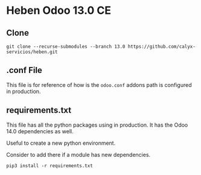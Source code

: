 # Heben Odoo 13.0 CE

## Clone

`git clone --recurse-submodules --branch 13.0 https://github.com/calyx-servicios/heben.git`

## .conf File

This file is for reference of how is the `odoo.conf` addons path is configured in production.

## requirements.txt

This file has all the python packages using in production. It has the Odoo 14.0 dependencies as well.

Useful to create a new python environment.

Consider to add there if a module has new dependencies.

`pip3 install -r requirements.txt`
